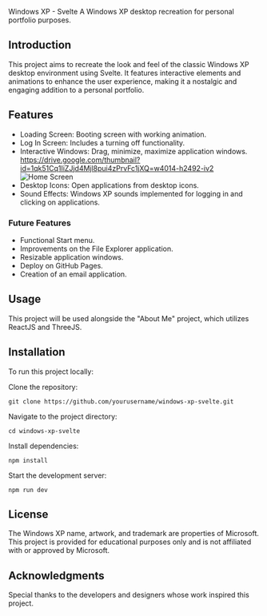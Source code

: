  Windows XP - Svelte
A Windows XP desktop recreation for personal portfolio purposes.

## Introduction
This project aims to recreate the look and feel of the classic Windows XP desktop environment using Svelte. It features interactive elements and animations to enhance the user experience, making it a nostalgic and engaging addition to a personal portfolio.

## Features
- Loading Screen: Booting screen with working animation.
- Log In Screen: Includes a turning off functionality.
- Interactive Windows: Drag, minimize, maximize application windows.
https://drive.google.com/thumbnail?id=1qk51Cq1IiZJjd4Mjl8pui4zPrvFc1jXQ=w4014-h2492-iv2
![Home Screen](https://lh3.google.com/u/0/d/1qk51Cq1IiZJjd4Mjl8pui4zPrvFc1jXQ=w4014-h2492-iv2)
- Desktop Icons: Open applications from desktop icons.
- Sound Effects: Windows XP sounds implemented for logging in and clicking on applications.

### Future Features
- Functional Start menu.
- Improvements on the File Explorer application.
- Resizable application windows.
- Deploy on GitHub Pages.
- Creation of an email application.

## Usage
This project will be used alongside the "About Me" project, which utilizes ReactJS and ThreeJS.

## Installation
To run this project locally:

Clone the repository:
```
git clone https://github.com/yourusername/windows-xp-svelte.git
```
Navigate to the project directory:
```
cd windows-xp-svelte
```
Install dependencies:
```
npm install
```
Start the development server:
```
npm run dev
```
## License
The Windows XP name, artwork, and trademark are properties of Microsoft. This project is provided for educational purposes only and is not affiliated with or approved by Microsoft.

## Acknowledgments
Special thanks to the developers and designers whose work inspired this project.